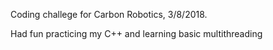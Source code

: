 Coding challege for Carbon Robotics, 3/8/2018.

Had fun practicing my C++ and learning basic multithreading

